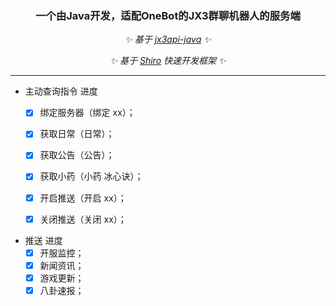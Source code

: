 ###  

<div align="center">

### 一个由Java开发，适配OneBot的JX3群聊机器人的服务端

_✨ 基于 [jx3api-java](https://github.com/JX3API/JX3API-JAVA)  ✨_

_✨ 基于 [Shiro](https://github.com/MisakaTAT/Shiro/blob/main/README.md) 快速开发框架 ✨_

</div>

---

- 主动查询指令 进度
    -[x] 绑定服务器（绑定 xx）；
    -[x] 获取日常（日常）；
    -[x] 获取公告（公告）；
    -[x] 获取小药（小药 冰心诀）；
    -[x] 开启推送（开启 xx）；
    -[x] 关闭推送（关闭 xx）；


- 推送 进度
    -[x] 开服监控；
    -[x] 新闻资讯；
    -[x] 游戏更新；
    -[x] 八卦速报；  
